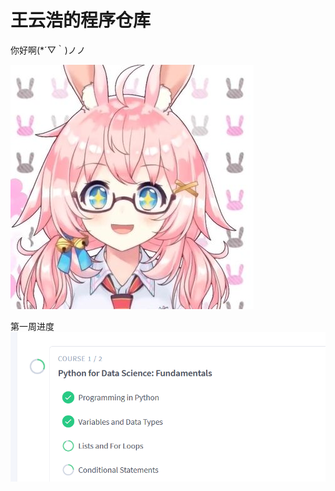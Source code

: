 
# 王云浩的程序仓库


你好啊(*´▽｀)ノノ

![](https://github.com/ophwsjtu18/ohw19f/blob/master/student/ayana_nana%20gachi/QQ%E5%9B%BE%E7%89%8720191009134051.jpg)

第一周进度
![](https://github.com/ophwsjtu18/ohw19f/blob/master/student/ayana_nana%20gachi/QQ%E6%88%AA%E5%9B%BE20191016175844.png)
